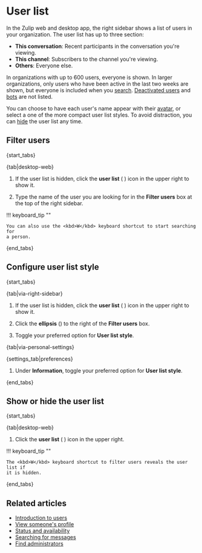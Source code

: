 # User list

In the Zulip web and desktop app, the right sidebar shows a list of users in
your organization. The user list has up to three section:

- **This conversation**: Recent participants in the conversation you're viewing.
- **This channel**: Subscribers to the channel you're viewing.
- **Others**: Everyone else.

In organizations with up to 600 users, everyone is shown. In larger
organizations, only users who have been active in the last two weeks are shown,
but everyone is included when you [search](#filter-users).
[Deactivated users](/help/deactivate-or-reactivate-a-user) and
[bots](/help/bots-overview) are not listed.

You can choose to have each user's name appear with their
[avatar](/help/change-your-profile-picture), or select a one of the more compact
user list styles. To avoid distraction, you can
[hide](#show-or-hide-the-user-list) the user list any time.

## Filter users

{start_tabs}

{tab|desktop-web}

1. If the user list is hidden, click the **user list** (<i class="zulip-icon
   zulip-icon-user-list"></i> ) icon in the upper right to show it.

1. Type the name of the user you are looking for in the **Filter users** box at
   the top of the right sidebar.

!!! keyboard_tip ""

    You can also use the <kbd>W</kbd> keyboard shortcut to start searching for
    a person.

{end_tabs}

## Configure user list style

{start_tabs}

{tab|via-right-sidebar}

1. If the user list is hidden, click the **user list** (<i class="zulip-icon
   zulip-icon-user-list"></i> ) icon in the upper right to show it.

1. Click the **ellipsis** (<i class="zulip-icon zulip-icon-more-vertical"></i>)
   to the right of the **Filter users** box.

1. Toggle your preferred option for **User list style**.

{tab|via-personal-settings}

{settings_tab|preferences}

1. Under **Information**, toggle your preferred option for **User list style**.

{end_tabs}

## Show or hide the user list

{start_tabs}

{tab|desktop-web}

1. Click the **user list** (<i class="zulip-icon zulip-icon-user-list"></i>
) icon in the upper right.

!!! keyboard_tip ""

    The <kbd>W</kbd> keyboard shortcut to filter users reveals the user list if
    it is hidden.

{end_tabs}

## Related articles

* [Introduction to users](/help/introduction-to-users)
* [View someone's profile](/help/view-someones-profile)
* [Status and availability](/help/status-and-availability)
* [Searching for messages](/help/search-for-messages)
* [Find administrators](/help/find-administrators)
